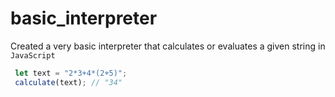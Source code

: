 # basic_interpreter
Created a very basic interpreter that calculates or evaluates a given string in `JavaScript`
```js
 let text = "2*3+4*(2+5)";
 calculate(text); // "34"
 ```
